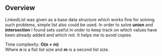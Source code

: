 ## Overview

LinkedList was given as a base data structure which works fine for
solving such problems, simple list also could be used. In order to 
solve **union** and **intersection** I found sets useful in order
to keep track on which values have been already added and which not. It helps
me to avoid copies.  

Time complexity: **O(n + m)**  
Where **n** is a fist list size and **m** is a second list size.